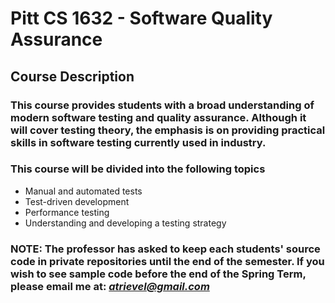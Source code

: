 # Pitt CS 1632 - Software Quality Assurance

## Course Description

### This course provides students with a broad understanding of modern software testing and quality assurance. Although it will cover testing theory, the emphasis is on providing practical skills in software testing currently used in industry.

### This course will be divided into the following topics

* Manual and automated tests
* Test-driven development
* Performance testing
* Understanding and developing a testing strategy

### **NOTE: The professor has asked to keep each students' source code in private repositories until the end of the semester. If you wish to see sample code before the end of the Spring Term, please email me at: *atrievel@gmail.com***
